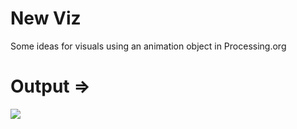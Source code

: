 New Viz
======
Some ideas for visuals using an animation object in Processing.org

# Output =>

<img src="https://lh3.googleusercontent.com/BsIspCty_fkZ7tLZrQONQczJlrtCtkpoL9jSLUs_1opRjmyNF_tWb20FPk1kUTB0WgMvLa-c9-fGN2LoUVaSI3e8euaNP9t64Akkn_A45yjSKhPKvhLJEymQWGBpi74WlSXcHg3UOuhsIC49e3PNFcFWkY-rOt8bennpXFMTZtH1EHwrYPxpcX8Qp9kPjE5TdLGNZzJOH7mwgd8Cxj6YMXAhz4wcgrVm9hDpIkU3-5JJqK6bS5PBFdW_n6rH6f8gmYHFN_QU4c-GZvZ_IH4W_EmZh_62kOP0E7KgGtYqb0x1HEIrel_NVC93e0DQeGzP9Kz53MwIimRl9RIACnOMTIfjw1QxWsR6zHk5gWhP0PKNGbUeF3GHOp8_4yYD7Sogbx_6qk3UBdtzkZ6cNQ-ail1R4tGkV4OpFvwW9aRf17TK7Zu0aA7xLJwzD6Bs2mYI5QyXVH3TzabqpzHxOUeDRdnmghVwgH3tMwIsEJsnzV_UFYBgYblUSbeU0w1b0oChCKfM9kc48YGyiTaoK9Qx_p4VVZ-2a5WDKWiqn8BNd4Y_LDRy2t6R5FcC3Nan7jQpCjFn5_sBHrXe2AuZ8vpySHXLrTcUAhHqCqEIsbClc34sYifaht5p01Ytwlpd8-TWLfJOLQhxxKLnlgsIFUGlSHY7=w800-h450-no">
